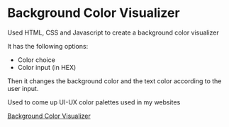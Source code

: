 <h1>Background Color Visualizer</h1>
<p>Used HTML, CSS and Javascript to create a background color visualizer</p>
<p>It has the following options:</p>
<ul>
  <li>Color choice</li>
  <li>Color input (in HEX)</li>
</ul>
<p>Then it changes the background color and the text color according to the user input.<p>
<p>Used to come up UI-UX color palettes used in my websites</p>

<a href="https://renanmbs.github.io/background/">Background Color Visualizer</a>
